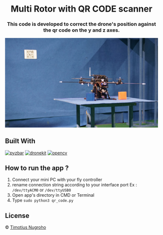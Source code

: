<h1 align="center">Multi Rotor with QR CODE scanner</h1>

<h3 align='center'>This code is developed to correct the drone's position against the qr code on the y and z axes.</h3>

![Image Banner](img.jpg)

## Built With

[![pyzbar](https://img.shields.io/badge/pyzbar-0.x-brightgreen)](https://pypi.org/project/pyzbar/)
[![dronekit](https://img.shields.io/badge/dronekit-2.9.x-brightgreen)](https://dronekit.io/#)
[![opencv](https://img.shields.io/badge/opencv-4.4.x-orange)](https://pypi.org/project/opencv-python/)

## How to run the app ?

1. Connect your mini PC with your fly controller
2. rename connection string according to your interface port Ex : `/dev/ttyACM0` or `/dev/ttyUSB0`
3. Open app's directory in CMD or Terminal
4. Type `sudo python3 qr_code.py`

## License

© [Timotius Nugroho](https://github.com/Timotius-Nugroho)

